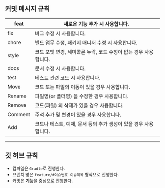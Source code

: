 ## 커밋 메시지 규칙

| feat | 새로운 기능 추가 시 사용합니다. |
| --- | --- |
| fix | 버그 수정 시 사용합니다. |
| chore | 빌드 업무 수정, 패키지 매니저 수정 시 사용합니다.
| style | 코드 포맷 변경, 세미콜론 누락, 코드 수정이 없는 경우 사용합니다.
| docs | 문서 수정 시 사용합니다. |
| test | 테스트 관련 코드 시 사용합니다. |
| Move  | 코드 또는 파일의 이동이 있을 경우 사용합니다. |
| Rename | 파일명(or 폴더명) 을 수정한 경우 사용합니다. |
| Remove | 코드(파일) 의 삭제가 있을 경우 사용합니다. |
| Comment | 주석 추가 및 변경이 있을 경우 사용합니다. |
| Add  | 코드나 테스트, 예제, 문서 등의 추가 생성이 있을 경우 사용합니다. |

---

## 깃 허브 규칙

- 컴파일은 `Gradle`로 진행한다.
- 브랜치 명은 `feature/#이슈번호 이슈제목` 형식으로 진행한다.
- 커밋은 **기능**을 중심으로 진행한다.
